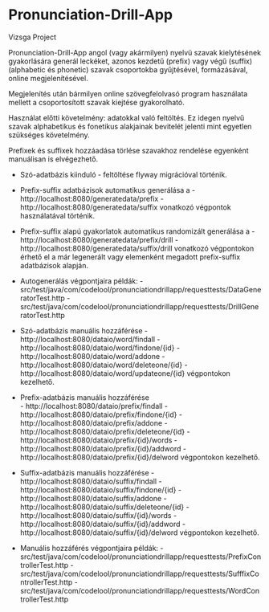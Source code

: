 # Pronunciation-Drill-App
Vizsga Project

Pronunciation-Drill-App angol (vagy akármilyen) nyelvü szavak kielytésének
gyakorlására generál leckéket, azonos kezdetű (prefix) vagy végű (suffix) (alphabetic és phonetic)
szavak csoportokba gyűjtésével, formázásával, online megjelenítésével.

Megjelenítés után bármilyen online szövegfelolvasó program használata mellett
a csoportosított szavak kiejtése gyakorolható.

Használat előtti követelmény: adatokkal való feltöltés.
Ez idegen nyelvű szavak alphabetikus és fonetikus alakjainak bevitelét jelenti
mint egyetlen szükséges követelmény.

Prefixek és suffixek hozzáadása törlése szavakhoz rendelése egyenként manuálisan is elvégezhető.

- Szó-adatbázis kiinduló - feltöltése flyway migrációval történik.

- Prefix-suffix adatbázisok automatikus generálása a
        - http://localhost:8080/generatedata/prefix
        - http://localhost:8080/generatedata/suffix
  vonatkozó végpontok használatával történik.
  
- Prefix-suffix alapú gyakorlatok automatikus randomizált generálása a
        - http://localhost:8080/generatedata/prefix/drill
        - http://localhost:8080/generatedata/suffix/drill
  vonatkozó végpontokon érhető el a már legenerált
  vagy elemenként megadott prefix-suffix adatbázisok alapján.

- Autogenerálás végpontjaira példák:
        - src/test/java/com/codelool/pronunciationdrillapp/requesttests/DataGeneratorTest.http
        - src/test/java/com/codelool/pronunciationdrillapp/requesttests/DrillGeneratorTest.http

- Szó-adatbázis manuális hozzáférése
        - http://localhost:8080/dataio/word/findall
        - http://localhost:8080/dataio/word/findone/{id}
        - http://localhost:8080/dataio/word/addone
        - http://localhost:8080/dataio/word/deleteone/{id}
        - http://localhost:8080/dataio/word/updateone/{id}
  végpontokon kezelhető.

- Prefix-adatbázis manuális hozzáférése  
        - http://localhost:8080/dataio/prefix/findall
        - http://localhost:8080/dataio/prefix/findone/{id}
        - http://localhost:8080/dataio/prefix/addone
        - http://localhost:8080/dataio/prefix/deleteone/{id}
        - http://localhost:8080/dataio/prefix/{id}/words
        - http://localhost:8080/dataio/prefix/{id}/addword
        - http://localhost:8080/dataio/prefix/{id}/delword
  végpontokon kezelhető.
  
- Suffix-adatbázis manuális hozzáférése
        - http://localhost:8080/dataio/suffix/findall
        - http://localhost:8080/dataio/suffix/findone/{id}
        - http://localhost:8080/dataio/suffix/addone
        - http://localhost:8080/dataio/suffix/deleteone/{id}
        - http://localhost:8080/dataio/suffix/{id}/words
        - http://localhost:8080/dataio/suffix/{id}/addword
        - http://localhost:8080/dataio/suffix/{id}/delword
  végpontokon kezelhető.

- Manuális hozzáférés végpontjaira példák:
        - src/test/java/com/codelool/pronunciationdrillapp/requesttests/PrefixControllerTest.http
        - src/test/java/com/codelool/pronunciationdrillapp/requesttests/SufffixControllerTest.http
        - src/test/java/com/codelool/pronunciationdrillapp/requesttests/WordControllerTest.http
  

